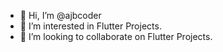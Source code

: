 - 👋 Hi, I’m @ajbcoder
- 👀 I’m interested in Flutter Projects.
- 💞️ I’m looking to collaborate on Flutter Projects.
